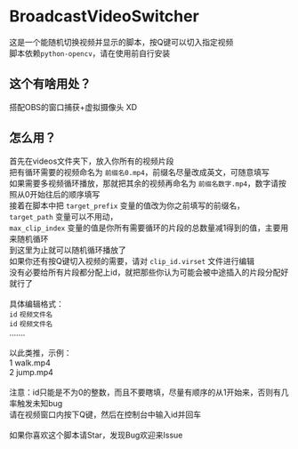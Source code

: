 # BroadcastVideoSwitcher
这是一个能随机切换视频并显示的脚本，按Q键可以切入指定视频\
脚本依赖`python-opencv`，请在使用前自行安装
## 这个有啥用处？
搭配OBS的窗口捕获+虚拟摄像头 XD
## 怎么用？
首先在videos文件夹下，放入你所有的视频片段\
把有循环需要的视频命名为 `前缀名0.mp4`，前缀名尽量改成英文，可随意填写\
如果需要多视频循环播放，那就把其余的视频再命名为 `前缀名数字.mp4`，数字请按照从0开始往后的顺序填写\
接着在脚本中把 `target_prefix` 变量的值改为你之前填写的前缀名，\
`target_path` 变量可以不用动，\
`max_clip_index` 变量的值是你所有需要循环的片段的总数量减1得到的值，主要用来随机循环\
到这里为止就可以随机循环播放了\
如果你还有按Q键切入视频的需要，请对 `clip_id.virset` 文件进行编辑\
没有必要给所有片段都分配上id，就把那些你认为可能会被中途插入的片段分配好就行了\
\
具体编辑格式：\
`id` `视频文件名`\
`id` `视频文件名`\
.......\
\
以此类推，示例：\
1 walk.mp4\
2 jump.mp4\
\
注意：id只能是不为0的整数，而且不要瞎填，尽量有顺序的从1开始来，否则有几率触发未知bug\
请在视频窗口内按下Q键，然后在控制台中输入id并回车\
\
如果你喜欢这个脚本请Star，发现Bug欢迎来Issue

